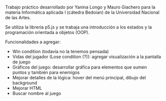 Trabajo práctico desarrollado por Yanina Longo y Mauro Giachero para la materia Informática aplicada I (cátedra Bedoian) de la Universidad Nacional de las Artes.

Se utiliza la librería p5.js y se trabaja una introducción a los estados y la programación orientada a objetos (OOP).

Funcionalidades a agregar:

- Win condition (todavía no la tenemos pensada)
- Vidas del jugador (Lose condition (?)): agregar visualización a la pantalla de juego
- Gráficos del juego: desarrollar gráfica para elementos que sumen puntos y también para enemigos
- Mejorar detalles de la lógica: hover del menú principal, dibujo del background
- Mejorar HTML
- Buscar nombre al juego
